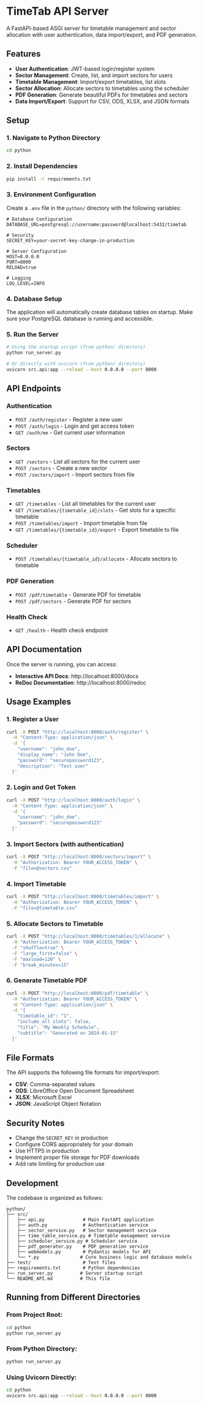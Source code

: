 # TimeTab API Server

A FastAPI-based ASGI server for timetable management and sector allocation with user authentication, data import/export, and PDF generation.

## Features

- **User Authentication**: JWT-based login/register system
- **Sector Management**: Create, list, and import sectors for users
- **Timetable Management**: Import/export timetables, list slots
- **Sector Allocation**: Allocate sectors to timetables using the scheduler
- **PDF Generation**: Generate beautiful PDFs for timetables and sectors
- **Data Import/Export**: Support for CSV, ODS, XLSX, and JSON formats

## Setup

### 1. Navigate to Python Directory

```bash
cd python
```

### 2. Install Dependencies

```bash
pip install -r requirements.txt
```

### 3. Environment Configuration

Create a `.env` file in the `python/` directory with the following variables:

```env
# Database Configuration
DATABASE_URL=postgresql://username:password@localhost:5432/timetab

# Security
SECRET_KEY=your-secret-key-change-in-production

# Server Configuration
HOST=0.0.0.0
PORT=8000
RELOAD=true

# Logging
LOG_LEVEL=INFO
```

### 4. Database Setup

The application will automatically create database tables on startup. Make sure your PostgreSQL database is running and accessible.

### 5. Run the Server

```bash
# Using the startup script (from python/ directory)
python run_server.py

# Or directly with uvicorn (from python/ directory)
uvicorn src.api:app --reload --host 0.0.0.0 --port 8000
```

## API Endpoints

### Authentication
- `POST /auth/register` - Register a new user
- `POST /auth/login` - Login and get access token
- `GET /auth/me` - Get current user information

### Sectors
- `GET /sectors` - List all sectors for the current user
- `POST /sectors` - Create a new sector
- `POST /sectors/import` - Import sectors from file

### Timetables
- `GET /timetables` - List all timetables for the current user
- `GET /timetables/{timetable_id}/slots` - Get slots for a specific timetable
- `POST /timetables/import` - Import timetable from file
- `GET /timetables/{timetable_id}/export` - Export timetable to file

### Scheduler
- `POST /timetables/{timetable_id}/allocate` - Allocate sectors to timetable

### PDF Generation
- `POST /pdf/timetable` - Generate PDF for timetable
- `POST /pdf/sectors` - Generate PDF for sectors

### Health Check
- `GET /health` - Health check endpoint

## API Documentation

Once the server is running, you can access:
- **Interactive API Docs**: http://localhost:8000/docs
- **ReDoc Documentation**: http://localhost:8000/redoc

## Usage Examples

### 1. Register a User

```bash
curl -X POST "http://localhost:8000/auth/register" \
  -H "Content-Type: application/json" \
  -d '{
    "username": "john_doe",
    "display_name": "John Doe",
    "password": "securepassword123",
    "description": "Test user"
  }'
```

### 2. Login and Get Token

```bash
curl -X POST "http://localhost:8000/auth/login" \
  -H "Content-Type: application/json" \
  -d '{
    "username": "john_doe",
    "password": "securepassword123"
  }'
```

### 3. Import Sectors (with authentication)

```bash
curl -X POST "http://localhost:8000/sectors/import" \
  -H "Authorization: Bearer YOUR_ACCESS_TOKEN" \
  -F "file=@sectors.csv"
```

### 4. Import Timetable

```bash
curl -X POST "http://localhost:8000/timetables/import" \
  -H "Authorization: Bearer YOUR_ACCESS_TOKEN" \
  -F "file=@timetable.csv"
```

### 5. Allocate Sectors to Timetable

```bash
curl -X POST "http://localhost:8000/timetables/1/allocate" \
  -H "Authorization: Bearer YOUR_ACCESS_TOKEN" \
  -F "shuffle=true" \
  -F "large_first=false" \
  -F "maxload=120" \
  -F "break_minutes=15"
```

### 6. Generate Timetable PDF

```bash
curl -X POST "http://localhost:8000/pdf/timetable" \
  -H "Authorization: Bearer YOUR_ACCESS_TOKEN" \
  -H "Content-Type: application/json" \
  -d '{
    "timetable_id": "1",
    "include_all_slots": false,
    "title": "My Weekly Schedule",
    "subtitle": "Generated on 2024-01-15"
  }'
```

## File Formats

The API supports the following file formats for import/export:

- **CSV**: Comma-separated values
- **ODS**: LibreOffice Open Document Spreadsheet
- **XLSX**: Microsoft Excel
- **JSON**: JavaScript Object Notation

## Security Notes

- Change the `SECRET_KEY` in production
- Configure CORS appropriately for your domain
- Use HTTPS in production
- Implement proper file storage for PDF downloads
- Add rate limiting for production use

## Development

The codebase is organized as follows:

```
python/
├── src/
│   ├── api.py              # Main FastAPI application
│   ├── auth.py             # Authentication service
│   ├── sector_service.py   # Sector management service
│   ├── time_table_service.py # Timetable management service
│   ├── scheduler_service.py # Scheduler service
│   ├── pdf_generator.py    # PDF generation service
│   ├── webmodels.py        # Pydantic models for API
│   └── *.py               # Core business logic and database models
├── test/                   # Test files
├── requirements.txt        # Python dependencies
├── run_server.py          # Server startup script
└── README_API.md          # This file
```

## Running from Different Directories

### From Project Root:
```bash
cd python
python run_server.py
```

### From Python Directory:
```bash
python run_server.py
```

### Using Uvicorn Directly:
```bash
cd python
uvicorn src.api:app --reload --host 0.0.0.0 --port 8000
``` 